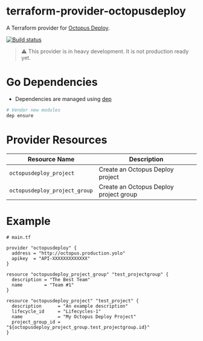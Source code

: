# terraform-provider-octopusdeploy
A Terraform provider for [Octopus Deploy](https://octopus.com).

[![Build status](https://ci.appveyor.com/api/projects/status/a5ejcududsoug94e/branch/master?svg=true)](https://ci.appveyor.com/project/MattHodge/terraform-provider-octopusdeploy/branch/master)

> :warning: This provider is in heavy development. It is not production ready yet.

# Go Dependencies
* Dependencies are managed using [dep](https://golang.github.io/dep/docs/new-project.html)

```bash
# Vendor new modules
dep ensure
```

# Provider Resources

Resource Name | Description
--- | ---
`octopusdeploy_project` | Create an Octopus Deploy project
`octopusdeploy_project_group` | Create an Octopus Deploy project group


# Example

```hcl
# main.tf

provider "octopusdeploy" {
  address = "http://octopus.production.yolo"
  apikey  = "API-XXXXXXXXXXXXX"
}

resource "octopusdeploy_project_group" "test_projectgroup" {
  description = "The Best Team"
  name        = "Team #1"
}

resource "octopusdeploy_project" "test_project" {
  description      = "An example description"
  lifecycle_id     = "Lifecycles-1"
  name             = "My Octopus Deploy Project"
  project_group_id = "${octopusdeploy_project_group.test_projectgroup.id}"
}

```
